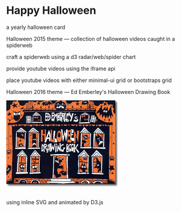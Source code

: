 Happy Halloween
===============

a yearly halloween card

Halloween 2015 theme — collection of halloween videos caught in a spiderweb

craft a spiderweb using a d3 radar/web/spider chart

provide youtube videos using the iframe api

place youtube videos with either minimal-ui grid or bootstraps grid

Halloween 2016 theme — Ed Emberley's Halloween Drawing Book

![](https://github.com/nkabrown/halloween/blob/master/images/ed-emberley-halloween.jpg)

using inline SVG and animated by D3.js

